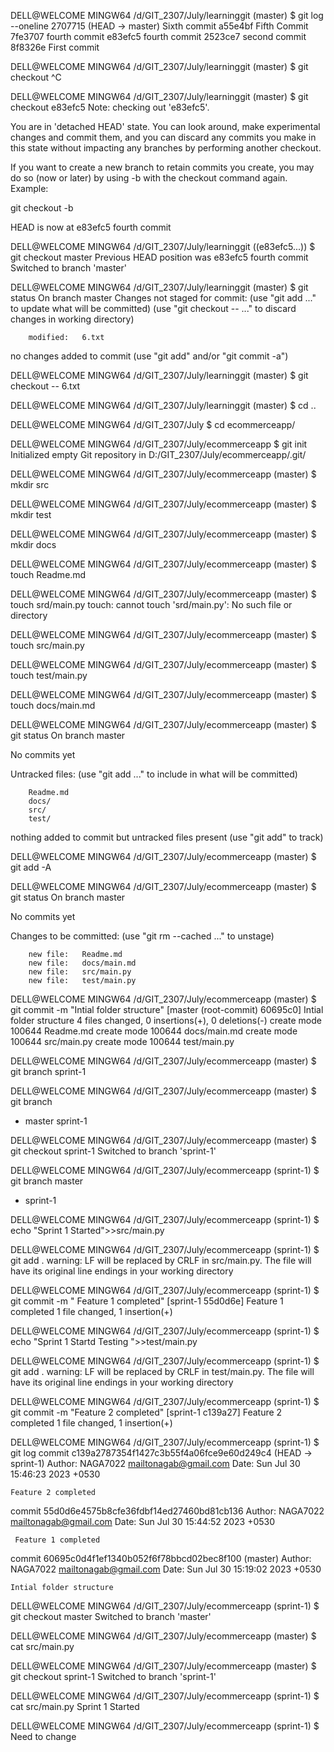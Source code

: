 

DELL@WELCOME MINGW64 /d/GIT_2307/July/learninggit (master)
$ git log --oneline
2707715 (HEAD -> master) Sixth commit
a55e4bf Fifth Commit
7fe3707 fourth commit
e83efc5 fourth commit
2523ce7 second commit
8f8326e First commit

DELL@WELCOME MINGW64 /d/GIT_2307/July/learninggit (master)
$ git checkout ^C

DELL@WELCOME MINGW64 /d/GIT_2307/July/learninggit (master)
$ git checkout e83efc5
Note: checking out 'e83efc5'.

You are in 'detached HEAD' state. You can look around, make experimental
changes and commit them, and you can discard any commits you make in this
state without impacting any branches by performing another checkout.

If you want to create a new branch to retain commits you create, you may
do so (now or later) by using -b with the checkout command again. Example:

  git checkout -b <new-branch-name>

HEAD is now at e83efc5 fourth commit

DELL@WELCOME MINGW64 /d/GIT_2307/July/learninggit ((e83efc5...))
$ git checkout master
Previous HEAD position was e83efc5 fourth commit
Switched to branch 'master'

DELL@WELCOME MINGW64 /d/GIT_2307/July/learninggit (master)
$ git status
On branch master
Changes not staged for commit:
  (use "git add <file>..." to update what will be committed)
  (use "git checkout -- <file>..." to discard changes in working directory)

        modified:   6.txt

no changes added to commit (use "git add" and/or "git commit -a")

DELL@WELCOME MINGW64 /d/GIT_2307/July/learninggit (master)
$ git checkout -- 6.txt

DELL@WELCOME MINGW64 /d/GIT_2307/July/learninggit (master)
$ cd ..

DELL@WELCOME MINGW64 /d/GIT_2307/July
$ cd  ecommerceapp/

DELL@WELCOME MINGW64 /d/GIT_2307/July/ecommerceapp
$ git init
Initialized empty Git repository in D:/GIT_2307/July/ecommerceapp/.git/

DELL@WELCOME MINGW64 /d/GIT_2307/July/ecommerceapp (master)
$ mkdir src

DELL@WELCOME MINGW64 /d/GIT_2307/July/ecommerceapp (master)
$ mkdir test

DELL@WELCOME MINGW64 /d/GIT_2307/July/ecommerceapp (master)
$ mkdir docs

DELL@WELCOME MINGW64 /d/GIT_2307/July/ecommerceapp (master)
$ touch Readme.md

DELL@WELCOME MINGW64 /d/GIT_2307/July/ecommerceapp (master)
$ touch srd/main.py
touch: cannot touch 'srd/main.py': No such file or directory

DELL@WELCOME MINGW64 /d/GIT_2307/July/ecommerceapp (master)
$ touch src/main.py

DELL@WELCOME MINGW64 /d/GIT_2307/July/ecommerceapp (master)
$ touch test/main.py

DELL@WELCOME MINGW64 /d/GIT_2307/July/ecommerceapp (master)
$ touch docs/main.md

DELL@WELCOME MINGW64 /d/GIT_2307/July/ecommerceapp (master)
$ git status
On branch master

No commits yet

Untracked files:
  (use "git add <file>..." to include in what will be committed)

        Readme.md
        docs/
        src/
        test/

nothing added to commit but untracked files present (use "git add" to track)

DELL@WELCOME MINGW64 /d/GIT_2307/July/ecommerceapp (master)
$ git add -A

DELL@WELCOME MINGW64 /d/GIT_2307/July/ecommerceapp (master)
$ git status
On branch master

No commits yet

Changes to be committed:
  (use "git rm --cached <file>..." to unstage)

        new file:   Readme.md
        new file:   docs/main.md
        new file:   src/main.py
        new file:   test/main.py


DELL@WELCOME MINGW64 /d/GIT_2307/July/ecommerceapp (master)
$ git commit -m "Intial folder structure"
[master (root-commit) 60695c0] Intial folder structure
 4 files changed, 0 insertions(+), 0 deletions(-)
 create mode 100644 Readme.md
 create mode 100644 docs/main.md
 create mode 100644 src/main.py
 create mode 100644 test/main.py

DELL@WELCOME MINGW64 /d/GIT_2307/July/ecommerceapp (master)
$ git branch sprint-1

DELL@WELCOME MINGW64 /d/GIT_2307/July/ecommerceapp (master)
$ git branch
* master
  sprint-1

DELL@WELCOME MINGW64 /d/GIT_2307/July/ecommerceapp (master)
$ git checkout sprint-1
Switched to branch 'sprint-1'

DELL@WELCOME MINGW64 /d/GIT_2307/July/ecommerceapp (sprint-1)
$ git branch
  master
* sprint-1

DELL@WELCOME MINGW64 /d/GIT_2307/July/ecommerceapp (sprint-1)
$ echo "Sprint 1 Started">>src/main.py

DELL@WELCOME MINGW64 /d/GIT_2307/July/ecommerceapp (sprint-1)
$ git add .
warning: LF will be replaced by CRLF in src/main.py.
The file will have its original line endings in your working directory

DELL@WELCOME MINGW64 /d/GIT_2307/July/ecommerceapp (sprint-1)
$ git commit -m " Feature 1 completed"
[sprint-1 55d0d6e]  Feature 1 completed
 1 file changed, 1 insertion(+)

DELL@WELCOME MINGW64 /d/GIT_2307/July/ecommerceapp (sprint-1)
$ echo "Sprint 1 Startd Testing ">>test/main.py

DELL@WELCOME MINGW64 /d/GIT_2307/July/ecommerceapp (sprint-1)
$ git add .
warning: LF will be replaced by CRLF in test/main.py.
The file will have its original line endings in your working directory

DELL@WELCOME MINGW64 /d/GIT_2307/July/ecommerceapp (sprint-1)
$ git commit -m "Feature 2 completed"
[sprint-1 c139a27] Feature 2 completed
 1 file changed, 1 insertion(+)

DELL@WELCOME MINGW64 /d/GIT_2307/July/ecommerceapp (sprint-1)
$ git log
commit c139a2787354f1427c3b55f4a06fce9e60d249c4 (HEAD -> sprint-1)
Author: NAGA7022 <mailtonagab@gmail.com>
Date:   Sun Jul 30 15:46:23 2023 +0530

    Feature 2 completed

commit 55d0d6e4575b8cfe36fdbf14ed27460bd81cb136
Author: NAGA7022 <mailtonagab@gmail.com>
Date:   Sun Jul 30 15:44:52 2023 +0530

     Feature 1 completed

commit 60695c0d4f1ef1340b052f6f78bbcd02bec8f100 (master)
Author: NAGA7022 <mailtonagab@gmail.com>
Date:   Sun Jul 30 15:19:02 2023 +0530

    Intial folder structure

DELL@WELCOME MINGW64 /d/GIT_2307/July/ecommerceapp (sprint-1)
$ git checkout master
Switched to branch 'master'

DELL@WELCOME MINGW64 /d/GIT_2307/July/ecommerceapp (master)
$ cat src/main.py

DELL@WELCOME MINGW64 /d/GIT_2307/July/ecommerceapp (master)
$ git checkout sprint-1
Switched to branch 'sprint-1'

DELL@WELCOME MINGW64 /d/GIT_2307/July/ecommerceapp (sprint-1)
$ cat src/main.py
Sprint 1 Started

DELL@WELCOME MINGW64 /d/GIT_2307/July/ecommerceapp (sprint-1)
$
Need to change
